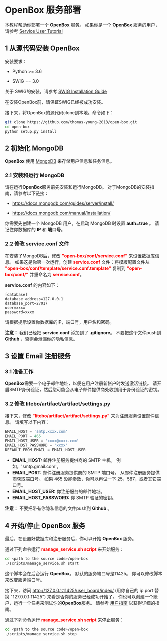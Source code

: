 # OpenBox 服务部署

本教程帮助你部署一个 **OpenBox** 服务。 
如果你是一个 **OpenBox** 服务的用户，请参考 [Service User Tutorial](./service_tutorial)


## 1 从源代码安装 OpenBox

安装要求：

+ Python >= 3.6

+ SWIG == 3.0

关于 SWIG的安装，请参考 [SWIG Installation Guide](../installation/install_swig.md)

在安装OpenBox前，请保证SWIG已经被成功安装。

接下来，将OpenBox的源代码clone到本地。命令如下：

```bash
git clone https://github.com/thomas-young-2013/open-box.git
cd open-box
python setup.py install
```


## 2 初始化 MongoDB

**OpenBox** 使用 [MongoDB](https://www.mongodb.com) 来存储用户信息和任务信息。

### 2.1 安装和运行 MongoDB

请在运行**OpenBox**服务前先安装和运行MongoDB。
对于MongoDB的安装指南，请参考以下链接：


+ <https://docs.mongodb.com/guides/server/install/>

+ <https://docs.mongodb.com/manual/installation/>

你需要先创建一个 MongoDB 用户，在启动 MongoDB 时设置 **auth=true** 。
请记住你数据库的 **IP** 和 **端口号**。 

### 2.2 修改 service.conf 文件

在安装了MongoDB后，修改 <font color=#FF0000>**"open-box/conf/service.conf"**</font> 来设置数据库信息。
如果这是你第一次运行，创建 <font color=#FF0000>**service.conf**</font> 文件：将模版配置文件从 <font color=#FF0000>**"open-box/conf/template/service.conf.template"**</font> 复制到 
<font color=#FF0000>**"open-box/conf/"**</font> 并重命名为 <font color=#FF0000>**service.conf**</font>。

**service.conf** 的内容如下：

```
[database]
database_address=127.0.0.1
database_port=27017
user=xxxx
password=xxxx
```

请根据提示设置你数据库的IP，端口号，用户名和密码。

**注意：** 我们已经把 **service.conf** 添加到了 **.gitignore**。
不要把这个文件push到 **Github** ，否则会泄漏你的隐私信息。


## 3 设置 Email 注册服务

### 3.1 准备工作

**OpenBox**需要一个电子邮件地址，以便在用户注册新帐户时发送激活链接。
请开启SMTP身份验证，然后您可能会从电子邮件提供商处收到用于身份验证的密钥。

### 3.2 修改 litebo/artifact/artifact/settings.py

接下来，修改 <font color=#FF0000>**"litebo/artifact/artifact/settings.py"**</font> 来为注册服务设置邮件信息。
请填写以下内容：

```python
EMAIL_HOST = 'smtp.xxxx.com'
EMAIL_PORT = 465
EMAIL_HOST_USER = 'xxxx@xxxx.com'
EMAIL_HOST_PASSWORD = 'xxxx'
DEFAULT_FROM_EMAIL = EMAIL_HOST_USER
```

+ **EMAIL_HOST:** 邮件注册服务提供商的 SMTP 主机。 例如，'smtp.gmail.com'。
+ **EMAIL_PORT:** 邮件注册服务提供商的 SMTP 端口号。 从邮件注册服务提供商获取端口号。 如果 465 没能奏效，你可以再试一下 25，587，或者其它端口号。
+ **EMAIL_HOST_USER:** 你注册服务的邮件地址。
+ **EMAIL_HOST_PASSWORD:** 你 SMTP 验证的密钥。

**注意：** 不要把带有你隐私信息的文件push到 **Github** 。

## 4 开始/停止 OpenBox 服务

最后，在设置好数据库和注册服务后，你可以开始 **OpenBox** 服务。

通过下列命令运行 <font color=#FF0000>**manage_service.sh script**</font> 来开始服务：

```bash
cd <path to the source code>/open-box
./scripts/manage_service.sh start
```

这个脚本会在后台运行 **OpenBox**。
默认的服务端口号是11425。
你可以修改脚本来改变服务端口号。

接下来，访问 <http://127.0.0.1:11425/user_board/index/> (用你自己的 ip:port 替换 "127.0.0.1:11425")
来看是否你的服务已经成功开始了。
你也可以创建一个账户，运行一个任务来测试你的**OpenBox**服务。
请参考 [用户指南](./service_tutorial) 以获得详细的指南。

通过下列命令运行 <font color=#FF0000>**manage_service.sh script**</font> 来停止服务：

```bash
cd <path to the source code>/open-box
./scripts/manage_service.sh stop
```

